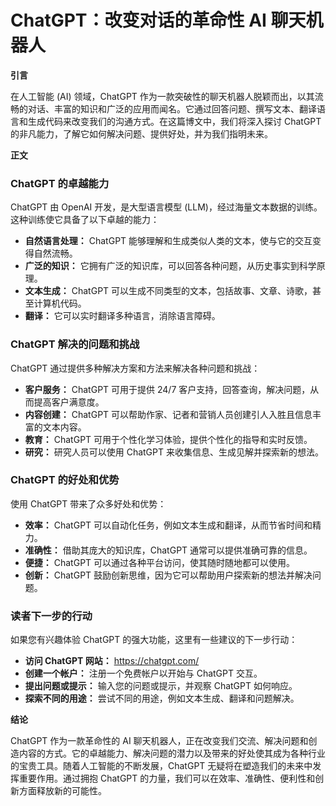 # ChatGPT：改变对话的革命性 AI 聊天机器人

**引言**

在人工智能 (AI) 领域，ChatGPT 作为一款突破性的聊天机器人脱颖而出，以其流畅的对话、丰富的知识和广泛的应用而闻名。它通过回答问题、撰写文本、翻译语言和生成代码来改变我们的沟通方式。在这篇博文中，我们将深入探讨 ChatGPT 的非凡能力，了解它如何解决问题、提供好处，并为我们指明未来。

**正文**

### ChatGPT 的卓越能力

ChatGPT 由 OpenAI 开发，是大型语言模型 (LLM)，经过海量文本数据的训练。这种训练使它具备了以下卓越的能力：

- **自然语言处理：** ChatGPT 能够理解和生成类似人类的文本，使与它的交互变得自然流畅。
- **广泛的知识：** 它拥有广泛的知识库，可以回答各种问题，从历史事实到科学原理。
- **文本生成：** ChatGPT 可以生成不同类型的文本，包括故事、文章、诗歌，甚至计算机代码。
- **翻译：** 它可以实时翻译多种语言，消除语言障碍。

### ChatGPT 解决的问题和挑战

ChatGPT 通过提供多种解决方案和方法来解决各种问题和挑战：

- **客户服务：** ChatGPT 可用于提供 24/7 客户支持，回答查询，解决问题，从而提高客户满意度。
- **内容创建：** ChatGPT 可以帮助作家、记者和营销人员创建引人入胜且信息丰富的文本内容。
- **教育：** ChatGPT 可用于个性化学习体验，提供个性化的指导和实时反馈。
- **研究：** 研究人员可以使用 ChatGPT 来收集信息、生成见解并探索新的想法。

### ChatGPT 的好处和优势

使用 ChatGPT 带来了众多好处和优势：

- **效率：** ChatGPT 可以自动化任务，例如文本生成和翻译，从而节省时间和精力。
- **准确性：** 借助其庞大的知识库，ChatGPT 通常可以提供准确可靠的信息。
- **便捷：** ChatGPT 可以通过各种平台访问，使其随时随地都可以使用。
- **创新：** ChatGPT 鼓励创新思维，因为它可以帮助用户探索新的想法并解决问题。

### 读者下一步的行动

如果您有兴趣体验 ChatGPT 的强大功能，这里有一些建议的下一步行动：

- **访问 ChatGPT 网站：** https://chatgpt.com/
- **创建一个帐户：** 注册一个免费帐户以开始与 ChatGPT 交互。
- **提出问题或提示：** 输入您的问题或提示，并观察 ChatGPT 如何响应。
- **探索不同的用途：** 尝试不同的用途，例如文本生成、翻译和问题解决。

**结论**

ChatGPT 作为一款革命性的 AI 聊天机器人，正在改变我们交流、解决问题和创造内容的方式。它的卓越能力、解决问题的潜力以及带来的好处使其成为各种行业的宝贵工具。随着人工智能的不断发展，ChatGPT 无疑将在塑造我们的未来中发挥重要作用。通过拥抱 ChatGPT 的力量，我们可以在效率、准确性、便利性和创新方面释放新的可能性。

